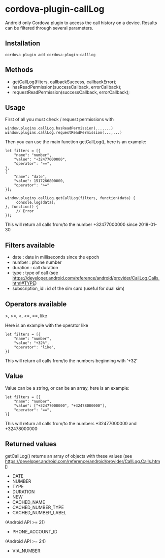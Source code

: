 # cordova-plugin-callLog

Android only
Cordova plugin to access the call history on a device. Results can be filtered through several parameters.

## Installation

    cordova plugin add cordova-plugin-calllog

## Methods

- getCallLog(filters, callbackSuccess, callbackError);
- hasReadPermission(successCallback, errorCallback);
- requestReadPermission(successCallback, errorCallback);

## Usage

First of all you must check / request permissions with

    window.plugins.callLog.hasReadPermission(...,...)
    window.plugins.callLog.requestReadPermission(...,...)

Then you can use the main function getCallLog(), here is an example:

    let filters = [{
        "name": "number",
        "value": "+32477000000",
        "operator": "==",
    },
    {
        "name": "date",
        "value": 1517266800000,
        "operator": ">="
    }];

    window.plugins.callLog.getCallLog(filters, function(data) {
         console.log(data);
    }, function() {
         // Error
    });

This will return all calls from/to the number +32477000000 since 2018-01-30

## Filters available

- date : date in milliseconds since the epoch
- number : phone number
- duration : call duration
- type : type of call (see https://developer.android.com/reference/android/provider/CallLog.Calls.html#TYPE)
- subscription_id : id of the sim card (useful for dual sim)

## Operators available
\>, >=, <, <=, ==, like

Here is an example with the operator like

    let filters = [{
        "name": "number",
        "value": "+32%",
        "operator": "like",
    }]

This will return all calls from/to the numbers beginning with '+32'

## Value

Value can be a string, or can be an array, here is an example:

    let filters = [{
        "name": "number",
        "value": ["+32477000000", "+32478000000"],
        "operator": "==",
    }]

This will return all calls from/to the numbers +32477000000 and +32478000000

## Returned values

getCallLog() returns an array of objects with these values
(see https://developer.android.com/reference/android/provider/CallLog.Calls.html)

- DATE
- NUMBER
- TYPE
- DURATION
- NEW
- CACHED_NAME
- CACHED_NUMBER_TYPE
- CACHED_NUMBER_LABEL

(Android API >= 21)
- PHONE_ACCOUNT_ID

(Android API >= 24)
- VIA_NUMBER
